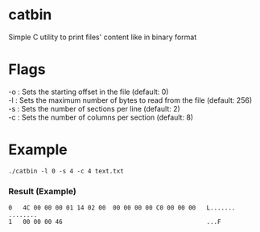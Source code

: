 # catbin
Simple C utility to print files' content like in binary format

# Flags
-o <offset>: Sets the starting offset in the file (default: 0)<br>
-l <limit>: Sets the maximum number of bytes to read from the file (default: 256)<br>
-s <sections>: Sets the number of sections per line (default: 2)<br>
-c <columns>: Sets the number of columns per section (default: 8)<br>

# Example
```shell
./catbin -l 0 -s 4 -c 4 text.txt
```
### Result (Example)
```
0   4C 00 00 00 01 14 02 00  00 00 00 00 C0 00 00 00   L....... ........
1   00 00 00 46                                        ...F
```
